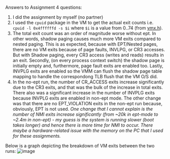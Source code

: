 Answers to Assignment 4 questions:

1. I did the assignment by myself (no partner)
2. I used the `cpuid` package in the VM to get the actual exit counts i.e. `cpuid -l 0x4ffffffd -s $i` where `$i` is a value from 0..74 (from [vmx.h](https://github.com/torvalds/linux/blob/152d32aa846835987966fd20ee1143b0e05036a0/arch/x86/include/uapi/asm/vmx.h#L95)).
3. The total exit count was an order of magnitude worse without ept. In other words, shadow paging causes much more VM exits compared to nested paging. This is as expected, because with EPT/Nested pages, there are no VM exits because of page faults, INVLPG, or CR3 accesses. But with Shadow paging, every CR3 access (writes and reads) results in an exit. Secondly, (on every process context switch) the shadow page is initially empty and, furthermore, page fault exits are enabled too. Lastly, INVPLG exits are enabled so the VMM can flush the shadow page table mapping to handle the correspondong TLB flush that the VM O/S did.
4. In the no-ept run, the number of CR_ACCESS exits increase significantly due to the CR3 exits, and that was the bulk of the increase in total exits. There also was a significant increase in the number of INVPLG exits because INVPLG exits are enabled in non-ept mode. The other change was that there are no EPT_VIOLATION exits in the non-ept run because, obviously, EPT is not used. *One change that I cannot explain is the number of NMI exits increase significantly (from ~20k in ept-mode to ~2.4m in non-ept) - my guess is the system is running slower (boot takes longer) and hence there is more time for NMI to occur. There maybe a hardware-related issue with the memory on the PC that I used for these assignments.*

Below is a graph depicting the breakdown of VM exits between the two runs:
![image](https://user-images.githubusercontent.com/4393945/144970219-4eabdcea-8e97-4ea9-9a5c-6f9be6131998.png)
